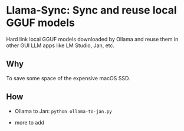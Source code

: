 # Llama-Sync: Sync and reuse local GGUF models

Hard link local GGUF models downloaded by Ollama and reuse them in other GUI LLM apps like LM Studio, Jan, etc.


## Why

To save some space of the expensive macOS SSD.


## How

- Ollama to Jan: `python ollama-to-jan.py`

- more to add
